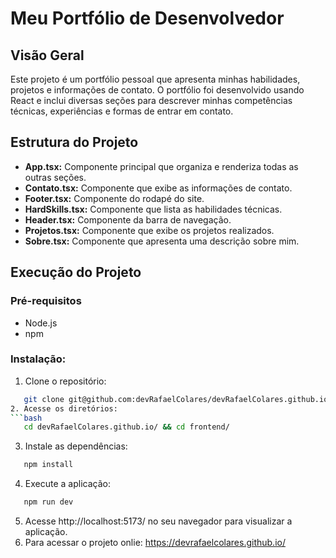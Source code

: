 # Meu Portfólio de Desenvolvedor

## Visão Geral

Este projeto é um portfólio pessoal que apresenta minhas habilidades, projetos e informações de contato. O portfólio foi desenvolvido usando React e inclui diversas seções para descrever minhas competências técnicas, experiências e formas de entrar em contato.

## Estrutura do Projeto

- **App.tsx:** Componente principal que organiza e renderiza todas as outras seções.
- **Contato.tsx:** Componente que exibe as informações de contato.
- **Footer.tsx:** Componente do rodapé do site.
- **HardSkills.tsx:** Componente que lista as habilidades técnicas.
- **Header.tsx:** Componente da barra de navegação.
- **Projetos.tsx:** Componente que exibe os projetos realizados.
- **Sobre.tsx:** Componente que apresenta uma descrição sobre mim.

## Execução do Projeto

### Pré-requisitos

- Node.js
- npm

### Instalação:

1. Clone o repositório: 
```bash
   git clone git@github.com:devRafaelColares/devRafaelColares.github.io.git
2. Acesse os diretórios:
```bash
   cd devRafaelColares.github.io/ && cd frontend/
```
3. Instale as dependências:
```bash
   npm install
```
4. Execute a aplicação:
```bash
   npm run dev
```
5. Acesse http://localhost:5173/ no seu navegador para visualizar a aplicação.
6. Para acessar o projeto onlie: https://devrafaelcolares.github.io/
